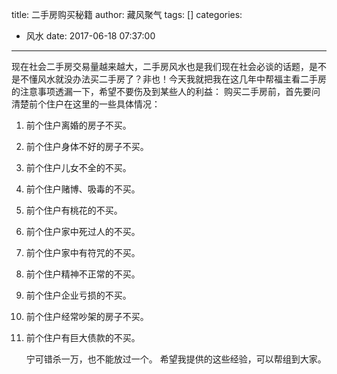 title: 二手房购买秘籍
author: 藏风聚气
tags: []
categories:
  - 风水
date: 2017-06-18 07:37:00
---

现在社会二手房交易量越来越大，二手房风水也是我们现在社会必谈的话题，是不是不懂风水就没办法买二手房了？非也！今天我就把我在这几年中帮福主看二手房的注意事项透漏一下，希望不要伤及到某些人的利益：
	购买二手房前，首先要问清楚前个住户在这里的一些具体情况：

1. 前个住户离婚的房子不买。
2. 前个住户身体不好的房子不买。
3. 前个住户儿女不全的不买。
4. 前个住户赌博、吸毒的不买。
5. 前个住户有桃花的不买。
6. 前个住户家中死过人的不买。
7. 前个住户家中有符咒的不买。
8. 前个住户精神不正常的不买。
9. 前个住户企业亏损的不买。
10. 前个住户经常吵架的房子不买。
11. 前个住户有巨大债款的不买。

	宁可错杀一万，也不能放过一个。
	希望我提供的这些经验，可以帮组到大家。
